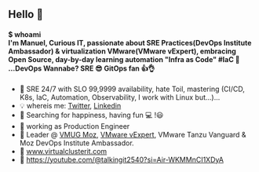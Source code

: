 ## Hello 👋
#### $ whoami <br> I'm Manuel, Curious IT, passionate about SRE Practices(DevOps Institute Ambassador) & virtualization VMware(VMware vExpert), embracing Open Source, day-by-day learning automation "Infra as Code" #IaC :snake: ...DevOps Wannabe? SRE :sunglasses: GitOps fan 👍👌
- 🌱 SRE 24/7 with SLO 99,9999 availability, hate Toil, mastering (CI/CD, K8s, IaC, Automation, Observability, I work with Linux but...)...
- :bulb: whereis me: [Twitter](https://twitter.com/Manuhh_L), [Linkedin](https://www.linkedin.com/in/manuel-nhiuana/)
- 🔎 Searching for happiness, having fun :computer: !😃
- :penguin: working as Production Engineer
- :microphone: Leader @ [VMUG Moz](https://www.linkedin.com/company/vmug-mo%C3%A7ambique/about/?viewAsMember=true), [VMware vExpert](https://vexpert.vmware.com/directory/4679), VMware Tanzu Vanguard & Moz DevOps Institute Ambassador.
- :page_with_curl: www.virtualclusterit.com
- :page_with_curl: https://youtube.com/@talkingit2540?si=Air-WKMMnCI1XDyA
<!--
**manuh-L/manuh-L** is a ✨ _special_ ✨ repository because its `README.md` (this file) appears on your GitHub profile.

Here are some ideas to get you started:

- 🔭 I’m currently working on end to end automation aka Full Stack
- 🌱 I’m currently learning Infra as Code, Automation, CI/CD, Linux...
- 👯 I’m looking to collaborate on OSS...
- 🤔 I’m looking for help with ...
- 💬 Ask me about ...
- 📫 How to reach me: ...
- 😄 Pronouns: ...
- ⚡ Fun fact: I consider myself a gamer  ...
- 🔎 I'm searching for happiness!
-->
